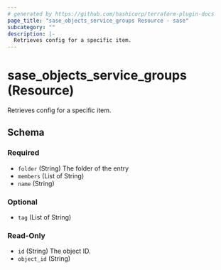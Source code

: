 ```yaml
---
# generated by https://github.com/hashicorp/terraform-plugin-docs
page_title: "sase_objects_service_groups Resource - sase"
subcategory: ""
description: |-
  Retrieves config for a specific item.
---
```


# sase_objects_service_groups (Resource)

Retrieves config for a specific item.



<!-- schema generated by tfplugindocs -->
## Schema

### Required

- `folder` (String) The folder of the entry
- `members` (List of String)
- `name` (String)

### Optional

- `tag` (List of String)

### Read-Only

- `id` (String) The object ID.
- `object_id` (String)


